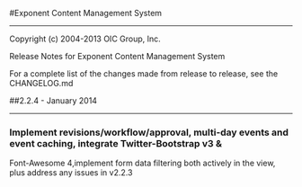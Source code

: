 #Exponent Content Management System

----------
Copyright (c) 2004-2013 OIC Group, Inc.

Release Notes for Exponent Content Management System

For a complete list of the changes made from release to release, see the CHANGELOG.md

##2.2.4 - January 2014

----------
### Implement revisions/workflow/approval, multi-day events and event caching, integrate Twitter-Bootstrap v3 &
Font-Awesome 4,implement form data filtering both actively in the view, plus address any issues in v2.2.3
